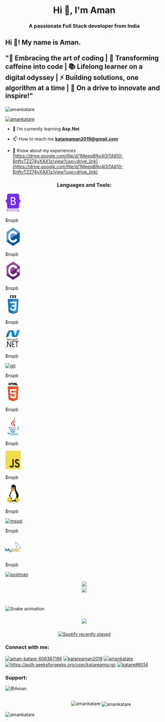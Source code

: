 ###

<h1 align="center">Hi 👋, I'm Aman</h1>
<h3 align="center">A passionate Full Stack developer from India</h3>


###


<h2 align="left">Hi 👋! My name is Aman.<br><br>"🔮 Embracing the art of coding | 🌟 Transforming caffeine into code | 📚 Lifelong learner on a digital odyssey | ⚡️ Building solutions, one algorithm at a time | 🚗 On a drive to innovate and inspire!"</h2>

###
<p align="left"> <img src="https://komarev.com/ghpvc/?username=amankatare&label=Profile%20views&color=0e75b6&style=flat" alt="amankatare" /> </p>

<p align="left"> <a href="https://github.com/ryo-ma/github-profile-trophy"><img src="https://github-profile-trophy.vercel.app/?username=amankatare" alt="amankatare" /></a> </p>


- 🌱 I’m currently learning **Asp.Net**

- 📫 How to reach me **katareaman2019@gmail.com**

- 📄 Know about my experiences [https://drive.google.com/file/d/1Meeq8Nv4OlTA810-BnftvTZ274yXAX1z/view?usp=drive_link](https://drive.google.com/file/d/1Meeq8Nv4OlTA810-BnftvTZ274yXAX1z/view?usp=drive_link)

<h3 align="center">Languages and Tools:</h3>
<p align="left"> <a href="https://getbootstrap.com" target="_blank" rel="noreferrer"> <img src="https://raw.githubusercontent.com/devicons/devicon/master/icons/bootstrap/bootstrap-plain-wordmark.svg" alt="bootstrap" width="50" height="60"/> </a>

$nspb
  
<a href="https://www.cprogramming.com/" target="_blank" rel="noreferrer"> <img src="https://raw.githubusercontent.com/devicons/devicon/master/icons/c/c-original.svg" alt="c" width="50" height="60"/> </a>

$nspb
  
<a href="https://www.w3schools.com/cs/" target="_blank" rel="noreferrer"> <img src="https://raw.githubusercontent.com/devicons/devicon/master/icons/csharp/csharp-original.svg" alt="csharp" width="50" height="60"/> </a> 

$nspb

<a href="https://www.w3schools.com/css/" target="_blank" rel="noreferrer"> <img src="https://raw.githubusercontent.com/devicons/devicon/master/icons/css3/css3-original-wordmark.svg" alt="css3" width="50" height="60"/> </a> 

$nspb

<a href="https://dotnet.microsoft.com/" target="_blank" rel="noreferrer"> <img src="https://raw.githubusercontent.com/devicons/devicon/master/icons/dot-net/dot-net-original-wordmark.svg" alt="dotnet" width="50" height="60"/> </a>

$nspb

<a href="https://git-scm.com/" target="_blank" rel="noreferrer"> <img src="https://www.vectorlogo.zone/logos/git-scm/git-scm-icon.svg" alt="git" width="50" height="60"/> </a>

$nspb

<a href="https://www.w3.org/html/" target="_blank" rel="noreferrer"> <img src="https://raw.githubusercontent.com/devicons/devicon/master/icons/html5/html5-original-wordmark.svg" alt="html5" width="50" height="60"/> </a>

$nspb

<a href="https://www.java.com" target="_blank" rel="noreferrer"> <img src="https://raw.githubusercontent.com/devicons/devicon/master/icons/java/java-original.svg" alt="java" width="50" height="60"/> </a>

$nspb

<a href="https://developer.mozilla.org/en-US/docs/Web/JavaScript" target="_blank" rel="noreferrer"> <img src="https://raw.githubusercontent.com/devicons/devicon/master/icons/javascript/javascript-original.svg" alt="javascript" width="50" height="60"/> </a>

$nspb

<a href="https://www.linux.org/" target="_blank" rel="noreferrer"> <img src="https://raw.githubusercontent.com/devicons/devicon/master/icons/linux/linux-original.svg" alt="linux" width="50" height="60"/> </a>

$nspb

<a href="https://www.microsoft.com/en-us/sql-server" target="_blank" rel="noreferrer"> <img src="https://www.svgrepo.com/show/303229/microsoft-sql-server-logo.svg" alt="mssql" width="50" height="60"/> </a>

$nspb

<a href="https://www.mysql.com/" target="_blank" rel="noreferrer"> <img src="https://raw.githubusercontent.com/devicons/devicon/master/icons/mysql/mysql-original-wordmark.svg" alt="mysql" width="50" height="60"/> </a>

$nspb

<a href="https://postman.com" target="_blank" rel="noreferrer"> <img src="https://www.vectorlogo.zone/logos/getpostman/getpostman-icon.svg" alt="postman" width="50" height="60"/> </a> </p>

<div align="center">
  <img height="250" src="https://camo.githubusercontent.com/62da68eb62b1e5f175f7d1f0191dd89a653d7908feb22d37d4a0ab07365d6791/68747470733a2f2f6d656469612e67697068792e636f6d2f6d656469612f4d3967624264396e6244724f5475314d71782f67697068792e676966"  />
</div>

<div align="center">
  <img src="https://profile-counter.glitch.me/Amankatare/count.svg?"  />
</div>

###

<br clear="both">

<img src="https://raw.githubusercontent.com/Amankatare/Amankatare/output/snake.svg" alt="Snake animation" />

###

<div align="center">
  <img src="https://visitor-badge.laobi.icu/badge?page_id=Amankatare.Amankatare&"  />
</div>

###

<div align="center">
  <a href="https://open.spotify.com/user/https://open.spotify.com/user/31kolegjxn3cc6vfxeljgwl6gohu?si=WOvl7bSYSy22pfcMR4dsQg">
    <img src="https://spotify-recently-played-readme.vercel.app/api?count=1&unique=false" alt="Spotify recently played"  />
  </a>
</div>

###
<h3 align="left">Connect with me:</h3>
<p align="left">
<a href="https://linkedin.com/in/aman-katare-606367196" target="blank"><img align="center" src="https://raw.githubusercontent.com/rahuldkjain/github-profile-readme-generator/master/src/images/icons/Social/linked-in-alt.svg" alt="aman-katare-606367196" height="30" width="40" /></a>
<a href="https://www.hackerrank.com/katareaman2019" target="blank"><img align="center" src="https://raw.githubusercontent.com/rahuldkjain/github-profile-readme-generator/master/src/images/icons/Social/hackerrank.svg" alt="katareaman2019" height="30" width="40" /></a>
<a href="https://www.leetcode.com/amankatare" target="blank"><img align="center" src="https://raw.githubusercontent.com/rahuldkjain/github-profile-readme-generator/master/src/images/icons/Social/leet-code.svg" alt="amankatare" height="30" width="40" /></a>
<a href="https://auth.geeksforgeeks.org/user/https://auth.geeksforgeeks.org/user/katareamscgc" target="blank"><img align="center" src="https://raw.githubusercontent.com/rahuldkjain/github-profile-readme-generator/master/src/images/icons/Social/geeks-for-geeks.svg" alt="https://auth.geeksforgeeks.org/user/katareamscgc" height="30" width="40" /></a>
<a href="https://discord.gg/katare#6014" target="blank"><img align="center" src="https://raw.githubusercontent.com/rahuldkjain/github-profile-readme-generator/master/src/images/icons/Social/discord.svg" alt="katare#6014" height="30" width="40" /></a>
</p>


<h3 align="left">Support:</h3>
<p><a href="https://www.buymeacoffee.com/@Aman"> <img align="left" src="https://cdn.buymeacoffee.com/buttons/v2/default-yellow.png" height="50" width="210" alt="@Aman" /></a></p><br><br>

<p><img align="left" src="https://github-readme-stats.vercel.app/api/top-langs?username=amankatare&show_icons=true&locale=en&layout=compact" alt="amankatare" /></p>

<p>&nbsp;<img align="center" src="https://github-readme-stats.vercel.app/api?username=amankatare&show_icons=true&locale=en" alt="amankatare" /></p>

<p><img align="center" src="https://github-readme-streak-stats.herokuapp.com/?user=amankatare&" alt="amankatare" /></p>

